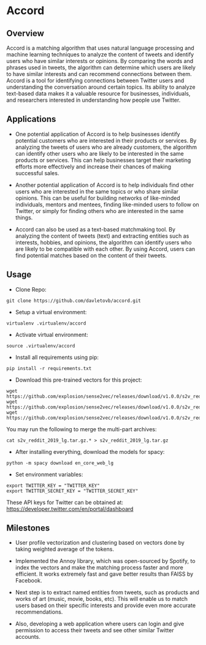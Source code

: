 # Accord

## Overview

Accord is a matching algorithm that uses natural language processing and machine learning techniques to analyze the content of tweets and identify users who have similar interests or opinions. By comparing the words and phrases used in tweets, the algorithm can determine which users are likely to have similar interests and can recommend connections between them. Accord is a tool for identifying connections between Twitter users and understanding the conversation around certain topics. Its ability to analyze text-based data makes it a valuable resource for businesses, individuals, and researchers interested in understanding how people use Twitter.

## Applications

* One potential application of Accord is to help businesses identify potential customers who are interested in their products or services. By analyzing the tweets of users who are already customers, the algorithm can identify other users who are likely to be interested in the same products or services. This can help businesses target their marketing efforts more effectively and increase their chances of making successful sales.

* Another potential application of Accord is to help individuals find other users who are interested in the same topics or who share similar opinions. This can be useful for building networks of like-minded individuals, mentors and mentees, finding like-minded users to follow on Twitter, or simply for finding others who are interested in the same things.

* Accord can also be used as a text-based matchmaking tool. By analyzing the content of tweets (text) and extracting entities such as interests, hobbies, and opinions, the algorithm can identify users who are likely to be compatible with each other. By using Accord, users can find potential matches based on the content of their tweets.

## Usage

* Clone Repo:
```
git clone https://github.com/davletovb/accord.git
```

* Setup a virtual environment: 
```
virtualenv .virtualenv/accord
```

* Activate virtual environment:
```
source .virtualenv/accord
```

* Install all requirements using pip:
```
pip install -r requirements.txt
```

* Download this pre-trained vectors for this project:

```
wget https://github.com/explosion/sense2vec/releases/download/v1.0.0/s2v_reddit_2019_lg.tar.gz.001
wget https://github.com/explosion/sense2vec/releases/download/v1.0.0/s2v_reddit_2019_lg.tar.gz.002
wget https://github.com/explosion/sense2vec/releases/download/v1.0.0/s2v_reddit_2019_lg.tar.gz.003
```

You may run the following to merge the multi-part archives:

```
cat s2v_reddit_2019_lg.tar.gz.* > s2v_reddit_2019_lg.tar.gz
```

* After installing everything, download the models for spacy:

```
python -m spacy download en_core_web_lg
```

* Set environment variables:
```
export TWITTER_KEY = "TWITTER_KEY"
export TWITTER_SECRET_KEY = "TWITTER_SECRET_KEY"
```
These API keys for Twitter can be obtained at: https://developer.twitter.com/en/portal/dashboard

## Milestones

* User profile vectorization and clustering based on vectors done by taking weighted average of the tokens.

* Implemented the Annoy library, which was open-sourced by Spotify, to index the vectors and make the matching process faster and more efficient. It works extremely fast and gave better results than FAISS by Facebook.

* Next step is to extract named entities from tweets, such as products and works of art (music, movie, books, etc). This will enable us to match users based on their specific interests and provide even more accurate recommendations.

* Also, developing a web application where users can login and give permission to access their tweets and see other similar Twitter accounts.
